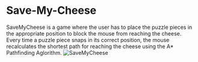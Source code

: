 # Save-My-Cheese
SaveMyCheese is a game where the user has to place the puzzle pieces in the appropriate position to block the mouse from reaching the cheese. Every time a puzzle piece snaps in its correct position, the mouse recalculates the shortest path for reaching the cheese using the A* Pathfinding Aglorithm.
![SaveMyCheese](https://user-images.githubusercontent.com/90023620/223183354-45f88a79-8338-4fdc-bbb0-f32b7bc1b76c.png)
